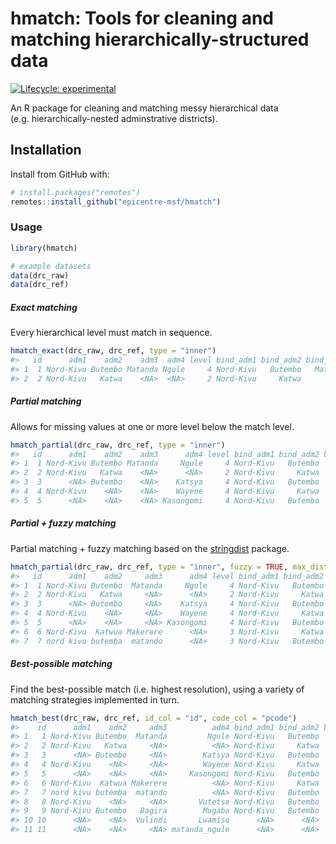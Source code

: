
<!-- README.md is generated from README.Rmd. Please edit that file -->

# hmatch: Tools for cleaning and matching hierarchically-structured data

<!-- badges: start -->

[![Lifecycle:
experimental](https://img.shields.io/badge/lifecycle-experimental-orange.svg)](https://www.tidyverse.org/lifecycle/#experimental)
<!-- badges: end -->

An R package for cleaning and matching messy hierarchical data
(e.g. hierarchically-nested adminstrative districts).

## Installation

Install from GitHub with:

``` r
# install.packages("remotes")
remotes::install_github("epicentre-msf/hmatch")
```

### Usage

``` r
library(hmatch)

# example datasets
data(drc_raw)
data(drc_ref)
```

##### Exact matching

Every hierarchical level must match in sequence.

``` r
hmatch_exact(drc_raw, drc_ref, type = "inner")
#>   id      adm1    adm2    adm3  adm4 level bind_adm1 bind_adm2 bind_adm3 bind_adm4                              pcode match_type
#> 1  1 Nord-Kivu Butembo Matanda Ngule     4 Nord-Kivu   Butembo   Matanda     Ngule nord_kivu__butembo__matanda__ngule      exact
#> 2  2 Nord-Kivu   Katwa    <NA>  <NA>     2 Nord-Kivu     Katwa      <NA>      <NA>                   nord_kivu__katwa      exact
```

##### Partial matching

Allows for missing values at one or more level below the match level.

``` r
hmatch_partial(drc_raw, drc_ref, type = "inner")
#>   id      adm1    adm2    adm3      adm4 level bind_adm1 bind_adm2 bind_adm3 bind_adm4                                  pcode match_type
#> 1  1 Nord-Kivu Butembo Matanda     Ngule     4 Nord-Kivu   Butembo   Matanda     Ngule     nord_kivu__butembo__matanda__ngule    partial
#> 2  2 Nord-Kivu   Katwa    <NA>      <NA>     2 Nord-Kivu     Katwa      <NA>      <NA>                       nord_kivu__katwa    partial
#> 3  3      <NA> Butembo    <NA>    Katsya     4 Nord-Kivu   Butembo    Katsya    Katsya     nord_kivu__butembo__katsya__katsya    partial
#> 4  4 Nord-Kivu    <NA>    <NA>    Wayene     4 Nord-Kivu     Katwa  Makerere    Wayene     nord_kivu__katwa__makerere__wayene    partial
#> 5  5      <NA>    <NA>    <NA> Kasongomi     4 Nord-Kivu   Butembo   Matanda Kasongomi nord_kivu__butembo__matanda__kasongomi    partial
```

##### Partial + fuzzy matching

Partial matching + fuzzy matching based on the
[stringdist](https://github.com/markvanderloo/stringdist)
package.

``` r
hmatch_partial(drc_raw, drc_ref, type = "inner", fuzzy = TRUE, max_dist = 2)
#>   id      adm1    adm2     adm3      adm4 level bind_adm1 bind_adm2 bind_adm3 bind_adm4                                  pcode    match_type
#> 1  1 Nord-Kivu Butembo  Matanda     Ngule     4 Nord-Kivu   Butembo   Matanda     Ngule     nord_kivu__butembo__matanda__ngule partial_fuzzy
#> 2  2 Nord-Kivu   Katwa     <NA>      <NA>     2 Nord-Kivu     Katwa      <NA>      <NA>                       nord_kivu__katwa partial_fuzzy
#> 3  3      <NA> Butembo     <NA>    Katsya     4 Nord-Kivu   Butembo    Katsya    Katsya     nord_kivu__butembo__katsya__katsya partial_fuzzy
#> 4  4 Nord-Kivu    <NA>     <NA>    Wayene     4 Nord-Kivu     Katwa  Makerere    Wayene     nord_kivu__katwa__makerere__wayene partial_fuzzy
#> 5  5      <NA>    <NA>     <NA> Kasongomi     4 Nord-Kivu   Butembo   Matanda Kasongomi nord_kivu__butembo__matanda__kasongomi partial_fuzzy
#> 6  6 Nord-Kivu  Katwua Makerere      <NA>     3 Nord-Kivu     Katwa  Makerere      <NA>             nord_kivu__katwa__makerere partial_fuzzy
#> 7  7 nord kivu butemba  matando      <NA>     3 Nord-Kivu   Butembo   Matanda      <NA>            nord_kivu__butembo__matanda partial_fuzzy
```

##### Best-possible matching

Find the best-possible match (i.e. highest resolution), using a variety
of matching strategies implemented in turn.

``` r
hmatch_best(drc_raw, drc_ref, id_col = "id", code_col = "pcode")
#>    id      adm1    adm2     adm3          adm4 bind_adm1 bind_adm2 bind_adm3 bind_adm4                                  pcode    match_type
#> 1   1 Nord-Kivu Butembo  Matanda         Ngule Nord-Kivu   Butembo   Matanda     Ngule     nord_kivu__butembo__matanda__ngule         exact
#> 2   2 Nord-Kivu   Katwa     <NA>          <NA> Nord-Kivu     Katwa      <NA>      <NA>                       nord_kivu__katwa         exact
#> 3   3      <NA> Butembo     <NA>        Katsya Nord-Kivu   Butembo    Katsya    Katsya     nord_kivu__butembo__katsya__katsya       partial
#> 4   4 Nord-Kivu    <NA>     <NA>        Wayene Nord-Kivu     Katwa  Makerere    Wayene     nord_kivu__katwa__makerere__wayene       partial
#> 5   5      <NA>    <NA>     <NA>     Kasongomi Nord-Kivu   Butembo   Matanda Kasongomi nord_kivu__butembo__matanda__kasongomi       partial
#> 6   6 Nord-Kivu  Katwua Makerere          <NA> Nord-Kivu     Katwa  Makerere      <NA>             nord_kivu__katwa__makerere partial_fuzzy
#> 7   7 nord kivu butemba  matando          <NA> Nord-Kivu   Butembo   Matanda      <NA>            nord_kivu__butembo__matanda partial_fuzzy
#> 8   8 Nord-Kivu    <NA>     <NA>       Vutetse Nord-Kivu   Butembo      <NA>      <NA>                     nord_kivu__butembo    best_multi
#> 9   9 Nord-Kivu Butembo   Bagira        Mugaba Nord-Kivu   Butembo      <NA>      <NA>                     nord_kivu__butembo   best_single
#> 10 10      <NA>    <NA>  Vulindi       Lwamiso      <NA>      <NA>      <NA>      <NA>                                   <NA>          <NA>
#> 11 11      <NA>    <NA>     <NA> matanda_ngule      <NA>      <NA>      <NA>      <NA>                                   <NA>          <NA>
```
